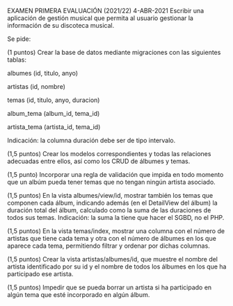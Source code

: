 EXAMEN PRIMERA EVALUACIÓN (2021/22) 4-ABR-2021
Escribir una aplicación de gestión musical que permita al usuario gestionar la información de su discoteca musical.

Se pide:

(1 puntos) Crear la base de datos mediante migraciones con las siguientes tablas:

albumes (id, titulo, anyo)

artistas (id, nombre)

temas (id, titulo, anyo, duracion)

album_tema (album_id, tema_id)

artista_tema (artista_id, tema_id)

Indicación: la columna duración debe ser de tipo intervalo.

(1,5 puntos) Crear los modelos correspondientes y todas las relaciones adecuadas entre ellos, así como los CRUD de álbumes y temas.

(1,5 punto) Incorporar una regla de validación que impida en todo momento que un albúm pueda tener temas que no tengan ningún artista asociado.

(1,5 puntos) En la vista albumes/view/id, mostrar también los temas que componen cada álbum, indicando además (en el DetailView del álbum) la duración total del álbum, calculado como la suma de las duraciones de todos sus temas. Indicación: la suma la tiene que hacer el SGBD, no el PHP.

(1,5 puntos) En la vista temas/index, mostrar una columna con el número de artistas que tiene cada tema y otra con el número de álbumes en los que aparece cada tema, permitiendo filtrar y ordenar por dichas columnas.

(1,5 puntos) Crear la vista artistas/albumes/id, que muestre el nombre del artista identificado por su id y el nombre de todos los álbumes en los que ha participado ese artista.

(1,5 puntos) Impedir que se pueda borrar un artista si ha participado en algún tema que esté incorporado en algún álbum.

